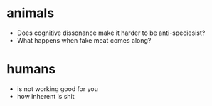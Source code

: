 # animals
- Does cognitive dissonance make it harder to be anti-speciesist?
- What happens when fake meat comes along?

# humans
- is not working good for you
- how inherent is shit

